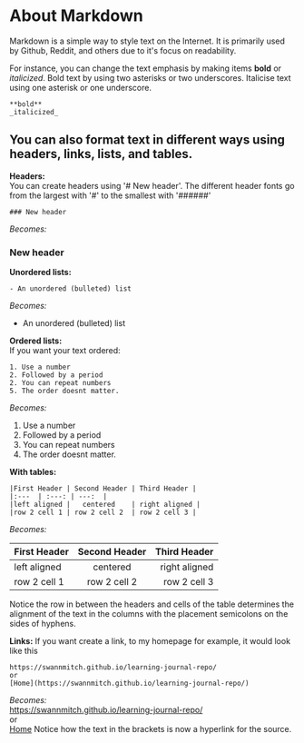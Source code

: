 # About Markdown

Markdown is a simple way to style text on the Internet. It is primarily used by Github, Reddit, and others due to it's focus on readability.

For instance, you can change the text emphasis by making items **bold** or _italicized_.
Bold text by using two asterisks or two underscores. Italicise text using one asterisk or one underscore.
```
**bold**
_italicized_
```

## You can also format text in different ways using headers, links, lists, and tables.

**Headers:**  
You can create headers using '# New header'.
The different header fonts go from the largest with '#' to the smallest with '######'
```
### New header 
```
_Becomes:_
### New header 

**Unordered lists:**
```
- An unordered (bulleted) list
```
_Becomes:_
- An unordered (bulleted) list

**Ordered lists:**  
If you want your text ordered:  
```
1. Use a number
2. Followed by a period
2. You can repeat numbers
5. The order doesnt matter.
```
_Becomes:_
1. Use a number
2. Followed by a period
2. You can repeat numbers
4. The order doesnt matter.

**With tables:**  

```
|First Header | Second Header | Third Header |
|:---  | :---: | ---:  |
|left aligned |   centered    | right aligned |
|row 2 cell 1 | row 2 cell 2  | row 2 cell 3 |
```

_Becomes:_

|First Header | Second Header | Third Header |
|:---  | :---: | ---:  |
|left aligned |   centered    | right aligned |
|row 2 cell 1 | row 2 cell 2  | row 2 cell 3 |

Notice the row in between the headers and cells of the table determines the alignment of the text in the columns with the placement semicolons on the sides of hyphens.

**Links:**
If you want create a link, to my homepage for example, it would look like this
```
https://swannmitch.github.io/learning-journal-repo/  
or  
[Home](https://swannmitch.github.io/learning-journal-repo/)
```
_Becomes:_  
https://swannmitch.github.io/learning-journal-repo/  
or  
[Home](https://swannmitch.github.io/learning-journal-repo/)
Notice how the text in the brackets is now a hyperlink for the source.

